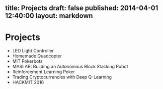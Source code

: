 title: Projects
draft: false
published: 2014-04-01 12:40:00
layout: markdown
---
 
# Projects

- LED Light Controller
- Homemade Quadcopter
- MIT Pokerbots
- MASLAB: Building an Autonomous Block Stacking Robot
- Reinforcement Learning Poker
- Trading Cryptocurrencies with Deep Q-Learning
- HACKMIT 2016